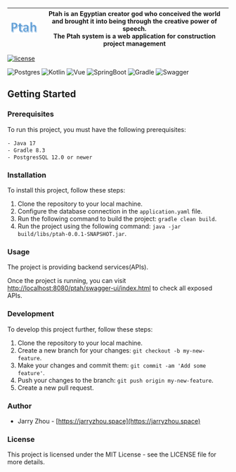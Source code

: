 ![img.png](backend/doc/assets/logo.png) | Ptah is an Egyptian creator god who conceived the world and brought it into being through the creative power of speech.<br/> The Ptah system is a web application for construction project management
:-------------------------:|:-------------------------:


[![license](https://img.shields.io/badge/license-MIT-green.svg?style=for-the-badge&)](./LICENSE)

![Postgres](https://img.shields.io/badge/PostgreSQL-316192?style=for-the-badge&logo=postgresql)
![Kotlin](https://img.shields.io/badge/Kotlin-0095D5?style=for-the-badge&logo=kotlin)
![Vue](https://img.shields.io/badge/Vue%20js-35495E?style=for-the-badge&logo=vuedotjs)
![SpringBoot](https://img.shields.io/badge/Spring_Boot-F2F4F9?style=for-the-badge&logo=spring-boot)
![Gradle](https://img.shields.io/badge/gradle-02303A?style=for-the-badge&logo=gradle)
![Swagger](https://img.shields.io/badge/Swagger-85EA2D?style=for-the-badge&logo=Swagger)
## Getting Started

### Prerequisites

To run this project, you must have the following prerequisites:

```
- Java 17
- Gradle 8.3
- PostgresSQL 12.0 or newer
```

### Installation

To install this project, follow these steps:

1. Clone the repository to your local machine.
2. Configure the database connection in the `application.yaml` file.
2. Run the following command to build the project: `gradle clean build`.
3. Run the project using the following command: `java -jar build/libs/ptah-0.0.1-SNAPSHOT.jar`.

### Usage

The project is providing backend services(APIs). 

Once the project is running, you can visit [http://localhost:8080/ptah/swagger-ui/index.html](http://localhost:8080/ptah/swagger-ui/index.html) to check all exposed APIs.


### Development

To develop this project further, follow these steps:

1. Clone the repository to your local machine.
2. Create a new branch for your changes: `git checkout -b my-new-feature`.
3. Make your changes and commit them: `git commit -am 'Add some feature'`.
4. Push your changes to the branch: `git push origin my-new-feature`.
5. Create a new pull request.

### Author

- Jarry Zhou - [https://jarryzhou.space](https://jarryzhou.space)

### License
This project is licensed under the MIT License - see the LICENSE file for more details.
